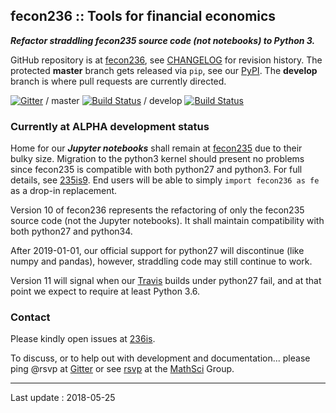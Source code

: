 ## fecon236 :: Tools for financial economics

***Refactor straddling fecon235 source code (not notebooks) to Python 3.***

GitHub repository is at [fecon236], see [CHANGELOG] for revision history.
The protected **master** branch gets released via `pip`, see our [PyPI].
The **develop** branch is where pull requests are currently directed.

[![Gitter](https://badges.gitter.im/MathSci/fecon236.svg)](https://gitter.im/MathSci/fecon236?utm_source=badge&utm_medium=badge&utm_campaign=pr-badge&utm_content=badge) / master [![Build Status](https://travis-ci.org/MathSci/fecon236.svg?branch=master)](https://travis-ci.org/MathSci/fecon236) / develop [![Build Status](https://travis-ci.org/MathSci/fecon236.svg?branch=develop)](https://travis-ci.org/MathSci/fecon236)


### Currently at ALPHA development status

Home for our ***Jupyter notebooks*** shall remain at [fecon235]
due to their bulky size.
Migration to the python3 kernel should present no problems
since fecon235 is compatible with both python27 and python3.
For full details, see [235is9].
End users will be able to simply `import fecon236 as fe`
as a drop-in replacement.

Version 10 of fecon236 represents the refactoring of only the fecon235
source code (not the Jupyter notebooks).
It shall maintain compatibility with both python27 and python34.
 
After 2019-01-01, our official support for python27 will discontinue
(like numpy and pandas), however, straddling code may still
continue to work.
 
Version 11 will signal when our [Travis] builds under python27 fail,
and at that point we expect to require at least Python 3.6.


### Contact 

Please kindly open issues at [236is].

To discuss, or to help out with development and documentation...
please ping @rsvp at [Gitter] or see [rsvp] at the [MathSci] Group.


---

Last update : 2018-05-25

[rsvp]: https://rsvp.github.com "Adriano, lead developer"
[MathSci]: https://github.com/MathSci "Mathematical Sciences Group"
[Gitter]: https://gitter.im/MathSci/fecon236 "MathSci at Gitter"
[235is9]: https://github.com/rsvp/fecon235/issues/9 "fecon235 issue 9"
[fecon235]: https://github.com/rsvp/fecon235 "fecon235 repository"
[fecon236]: https://github.com/MathSci/fecon236 "fecon236 repository"
[CHANGELOG]: https://git.io/236log "fecon236 Change Log"
[236is]: https://git.io/236is "fecon236 issues"
[Travis]: https://travis-ci.org/MathSci/fecon236 "fecon236 at Travis CI"
[PyPI]: https://pypi.org/project/fecon236 "fecon236 at PyPI"

